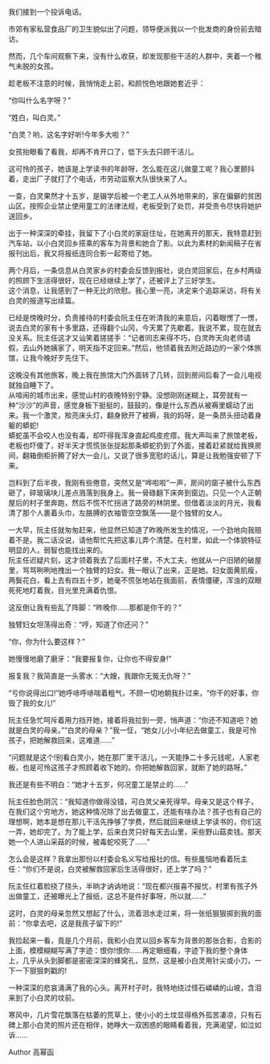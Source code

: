 我们接到一个投诉电话。

市郊有家私营食品厂的卫生貌似出了问题，领导便派我以一个批发商的身份前去暗访。

然而，几个车间观察下来，没有什么收获，却发现那些干活的人群中，夹着一个稚气未脱的女孩。

趁老板不注意的时候，我悄悄走上前，和颜悦色地跟她套近乎：

“你叫什么名字呀？”

“姓白，叫白灵。”

“白灵？哟，这名字好听!今年多大啦？”

女孩抬眼看了看我，却再不肯开口了，低下头去只顾干活儿。

这可怜的孩子，她该是上学读书的年龄呀，怎么能在这儿做童工呢？我心里颤抖着，走出厂子就打了个电话，市劳动监察大队很快来了人。

一查，白灵果然才十五岁，是辍学后被一个老工人从外地带来的，家在偏僻的贫困山区。按照企业禁止使用童工的法律法规，老板受到了处罚，并受责令尽快将她护送回乡。

出于一种深深的牵挂，我留下了小白灵的家庭住址，在她离开的那天，我特意赶到汽车站，以小白灵回乡搭乘的客车为背景和她合了影。以此为素材的新闻稿子在省报刊出后，我又将报纸连同合影一起寄给了她。

两个月后，一条信息从白灵家乡的村委会反馈到报社，说白灵回家后，在乡村两级的照顾下生活得很好，现在已经继续上学了，还被评上了三好学生。  
这个消息，让我感到了一种无比的欣慰。我心里一亮，决定来个追踪采访，将有关白灵的报道写出续篇。

已经是傍晚时分，负责接待的村委会阮主任在听清我的来意后，闪着眼愣了一愣，说去白灵的家有十多里路，还得翻个山冈，今天累了先歇着。我说不累，现在就去没关系。阮主任这才又讪笑着搓搓手：“记者同志来得不巧，白灵昨天向老师请假，去山外她姨家了，明天指不定回来。”然后，他领着我去附近路边的一家个体旅馆，让我今晚好歹先住下。

这晚没有其他旅客，晚上我在旅馆大门外面转了几转，回到房间后看了一会儿电视就独自睡下了。  
从喧闹的城市出来，感觉山村的夜晚特别宁静。没想刚刚迷糊上，耳旁就有一种“沙沙”的声音，感觉身板下挺挺的，鼓鼓的，像是什么东西从被褥里蠕动了出来。我一个激灵，揿亮床头灯，翻身掀开了被褥，我的妈呀，是一条昂头扭动着身躯的蟒蛇!  
蟒蛇虽不会咬人也没有毒，却吓得我浑身直起鸡皮疙瘩。我大声叫来了旅馆老板，老板也吓傻了，好半天才慌慌张张捉起那条蟒蛇扔到了外面，接着赶紧就给我换房间，翻箱倒柜折腾了好大一会儿，又说了很多宽慰的话儿，算是让我勉强安顿了下来。

岂料到了后半夜，我刚有些倦意，突然又是“哗啦啦”一声，房间的窗子被什么东西砸了，碎玻璃块儿差点溅落到我身上。我一骨碌翻下床奔到窗边。只见一个人正朝屋后的村子里奔跑，然后不慌不忙拐进了路旁的林阴里。但借着淡淡的月光，我看清了那个人裹着头巾，左胳膊的衣袖管空空飘荡——是个独臂的女人。

一大早，阮主任就匆匆赶来，他显然已知道了昨晚所发生的情况，一个劲地向我赔着不是。我二话没说，请他帮忙先把这事儿弄个清楚。在村里，如此一个体貌特征明显的人，弱智也能找出来的。  
阮主任迟疑片刻，这才领着我去了后面村子里，不大工夫，他就从一户旧陋的破屋里，骂骂咧咧地拽出一个独臂的妇女。我一眼认了出来，正是她。妇女面黄肌瘦，两鬓花白，看上去有四五十岁，她毫不慌张地站在我面前，表情僵硬，浑浊的双眼死死地盯着我，目光里充满着仇恨。

这反倒让我有些乱了阵脚：“昨晚你……那都是你干的？”

独臂妇女坦荡得出奇：“哼，知道了你还问？”

“你，你为什么要这样？”

她慢慢地磨了磨牙：“我要报复你，让你也不得安身!”

报复我？我简直是一头雾水：“大嫂，我跟你无冤无仇呀？”

“亏你说得出口!”她呼哧呼哧喘着粗气，不顾一切地朝我扑过来，“你干的好事，你毁了我的女儿!”

阮主任急忙呵斥着用力挡开她，接着将我拉到一旁，悄声道：“你还不知道吧？她就是白灵的母亲。”“白灵的母亲？”我一怔，“她女儿小小年纪去做童工，我是可怜孩子，把她解救回来，这难道……”

“问题就是这个!别看白灵小，她在那厂里干活儿，一天能挣二十多元钱呢，人家老板，也是可怜这孩子才照顾着收下她的。你把她解救回家，就断了她的路呀。”

我还是有些不明白：“她才十五岁，何况童工是禁止的……”

阮主任脸色阴沉：“我知道你做得没错，可白灵父亲死得早。母亲又是这个样子，在我们这个穷地方，她这种情况除了出去做童工，还能有啥办法？孩子也有自己的理想啊，她本是想在那儿干活先挣够了学费，然后就回来继续上学读书的，你们这一弄，她却完了。为了能上学，后来白灵只好每天去山里，采些野山菇卖钱。那天她一个人进山采菇的时候，被毒蛇咬死了……”

怎么会是这样？我拿出那份以村委会名义写给报社的信。有些羞恼地看着阮主任：“你们不是说，白灵被解救回家后生活得很好，还上学了吗？”

阮主任红着脸挠了挠头，半晌才讷讷地说：“现在都兴报喜不报忧，村里有孩子外出做童工，还被曝光上了报纸，这总不是件好事呀，所以就……”

这时，白灵的母亲忽然又想起了什么，流着泪水走过来，将一张纸狠狠掷到我的面前：“你拿去吧，这是我孩子留下的!”

我捡起来一看，竟是几个月前，我和小白灵以回乡客车为背景的那张合影，合影的上面，模模糊糊写满了字迹：恨你!恨你……再定眼细看，字迹下我的整个身体上，几乎从头到脚都是密密深深的蜂窝孔，显然，这是被小白灵用针尖或小刀，一下一下狠狠刺戳的!

一种深深的悲哀涌满了我的心头。离开村子时，我特地绕过怪石嶙嶙的山坡，含泪来到了小白灵的坟前。

寒风中，几片雪花飘落在枯萎的荒草上，使小小的土坟显得格外孤苦凄凉，只有石碑上那小白灵的照片还在相伴，她睁大一双困惑的眼睛看着我，充满渴望，如泣如诉……

Author 高幂函